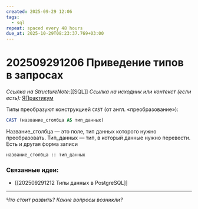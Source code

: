 ```yaml
---
created: 2025-09-29 12:06
tags:
  - sql
repeat: spaced every 48 hours
due_at: 2025-10-29T08:23:37.769+03:00
---
```

# 202509291206 Приведение типов в запросах

*Ссылка на StructureNote:*[[SQL]]
*Ссылка на исходник или контекст (если есть):* [ЯПрактикум](https://practicum.yandex.ru/trainer/backend-nodejs/lesson/fa900913-a56e-460d-a475-ecbb185774a1/task/dc710f5d-a57d-456f-a308-b8a069f1ea0c/)

Типы преобразуют конструкцией `CAST` (от англ. «преобразование»):

```SQL
CAST (название_столбца AS тип_данных)
```

Название_столбца — это поле, тип данных которого нужно преобразовать. Тип_данных — тип, в который данные нужно перевести. Есть и другая форма записи

```sql
название_столбца :: тип_данных
```

### Связанные идеи:

* [[202509291212 Типы данных в PostgreSQL]]

---

*Что стоит развить? Какие вопросы возникли?*
